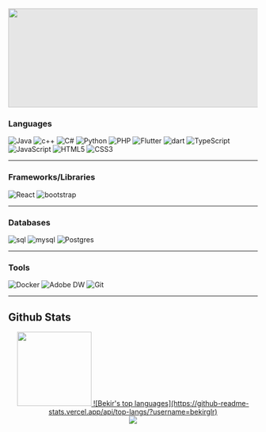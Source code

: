 <h1 align="center">
 <a href="https://github.com/bekirglr">
  <img style="display: block;-webkit-user-select: none;margin: auto;cursor: zoom-in;background-color: hsl(0, 0%, 90%);" src="https://media.tenor.com/GVk4jB2u_i8AAAAd/coding.gif" width="800" height="200">
  </a>
</h1>


### Languages
![Java](https://img.shields.io/badge/Java-c40000?style=for-the-badge&logo=java&logoColor=white)
![c++](https://img.shields.io/badge/C%2B%2B-00599C?style=for-the-badge&logo=c%2B%2B&logoColor=white)
![C#](https://img.shields.io/badge/c%23-%23239120.svg?style=for-the-badge&logo=c-sharp&logoColor=white)
![Python](https://img.shields.io/badge/python-3670A0?style=for-the-badge&logo=python&logoColor=ffdd54)
![PHP](https://img.shields.io/badge/PHP-777BB4?style=for-the-badge&logo=php&logoColor=white)
![Flutter](https://img.shields.io/badge/Flutter-005C84?style=for-the-badge&logo=flutter&logoColor=white)
![dart](https://img.shields.io/badge/dart-005C84?style=for-the-badge&logo=dart&logoColor=white)
![TypeScript](https://img.shields.io/badge/typescript-%23007ACC.svg?style=for-the-badge&logo=typescript&logoColor=white)
![JavaScript](https://img.shields.io/badge/javascript-%23323330.svg?style=for-the-badge&logo=javascript&logoColor=%23F7DF1E)
![HTML5](https://img.shields.io/badge/html5-%23E34F26.svg?style=for-the-badge&logo=html5&logoColor=white)
![CSS3](https://img.shields.io/badge/css3-%231572B6.svg?style=for-the-badge&logo=css3&logoColor=white)

---
### Frameworks/Libraries



![React](https://img.shields.io/badge/React-20232A?style=for-the-badge&logo=react&logoColor=61DAFB)
![bootstrap](https://img.shields.io/badge/Bootstrap-563D7C?style=for-the-badge&logo=bootstrap&logoColor=white)

---

### Databases

![sql](https://img.shields.io/badge/SQL-005C84?style=for-the-badge&logo=sql&logoColor=white)
![mysql](https://img.shields.io/badge/MySQL-005C84?style=for-the-badge&logo=mysql&logoColor=white)
![Postgres](https://img.shields.io/badge/postgres-%23316192.svg?style=for-the-badge&logo=postgresql&logoColor=white)

---

### Tools

![Docker](https://img.shields.io/badge/docker-gray?style=for-the-badge&logo=docker&logoColor=white)
![Adobe DW](https://img.shields.io/badge/adobe%20dreamweaver-green?style=for-the-badge&logo=adobe%20dreamweaver&logoColor=white)
![Git](https://img.shields.io/badge/git-c44d00?style=for-the-badge&logo=git&logoColor=white)

---

<h2 align="left" id="macropower-tech">Github Stats  </h2>

<div align="center">
  <a href="https://github.com/bekirglr">
         <img height="150px" src="https://github-readme-stats.vercel.app/api?username=bekirglr&show_icons=true&theme=gruvbox&include_all_commits=true&count_private=true" />
  ![Bekir's top languages](https://github-readme-stats.vercel.app/api/top-langs/?username=bekirglr)
  </a>
</div>
<div align="center" width="100">
  <img align="center "src="https://github-profile-trophy.vercel.app/?username=bekirglr&column=8&theme=gruvbox&no-frame=true&margin-w=3&margin-h=5"/>
</div>

